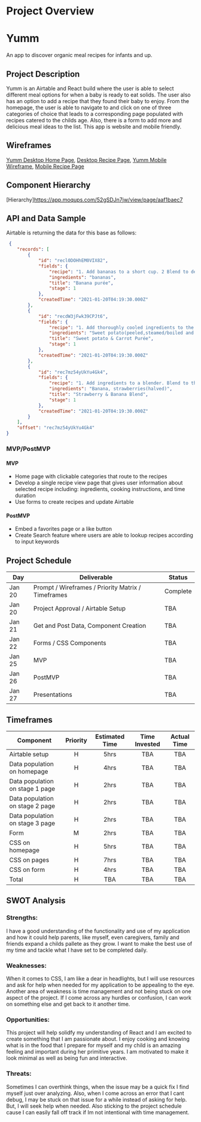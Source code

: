 # Project Overview

# Yumm
An app to discover organic meal recipes for infants and up.

## Project Description

Yumm is an Airtable and React build where the user is able to select different meal options for when a baby is ready to eat solids. The user also has an option to add a recipe that they found their baby to enjoy. From the homepage, the user is able to navigate to and click on one of three categories of choice that leads to a corresponding page populated with recipes catered to the childs age. Also, there is a form to add more and delicious meal ideas to the list. This app is website and mobile friendly.


## Wireframes
[Yumm Desktop Home Page](https://wireframe.cc/0iU2Fu),
[Desktop Recipe Page](https://wireframe.cc/yW),
[Yumm Mobile Wireframe](https://wireframe.cc/JDJCRs),
[Mobile Recipe Page](https://wireframe.cc/gVHzN1)

## Component Hierarchy
[Hierarchy]https://app.moqups.com/52gSDJn7jw/view/page/aaf1baec7

## API and Data Sample

Airtable is returning the data for this base as follows:

```json
 {
    "records": [
        {
            "id": "recl0DOHhEM0VIX82",
            "fields": {
                "recipe": "1. Add bananas to a short cup. 2 Blend to desired consistency",
                "ingredients": "bananas",
                "title": "Banana purée",
                "stage": 1
            },
            "createdTime": "2021-01-20T04:19:30.000Z"
        },
        {
            "id": "recdW3jFwk39CPJt6",
            "fields": {
                "recipe": "1. Add thoroughly cooled ingredients to the blender 2. Blend for 30 seconds, until combined then stir 3. Blend for another 30 seconds to reach a smoot...",
                "ingredients": "Sweet potato(peeled,steamed/boiled and cooled),  Carrots(steamed/boiled and cooled),  breastmilk/water/formula",
                "title": "Sweet potato & Carrot Purée",
                "stage": 1
            },
            "createdTime": "2021-01-20T04:19:30.000Z"
        },
        {
            "id": "rec7mz54yUkYu4Gk4",
            "fields": {
                "recipe": "1. Add ingredients to a blender. Blend to the desired consistency",
                "ingredients": "Banana, strawberries(halved)",
                "title": "Strawberry & Banana Blend",
                "stage": 1
            },
            "createdTime": "2021-01-20T04:19:30.000Z"
        }
    ],
    "offset": "rec7mz54yUkYu4Gk4"
}


```

### MVP/PostMVP

#### MVP 

- Home page with clickable categories that route to the recipes
- Develop a single recipe view page that gives user information about selected recipe including:    ingredients, cooking instructions, and time duration
- Use forms to create recipes and update Airtable


#### PostMVP  
- Embed a favorites page or a like button
- Create Search feature where users are able to lookup recipes according to input keywords


## Project Schedule

|  Day | Deliverable | Status
|---|---| ---|
|Jan 20| Prompt / Wireframes / Priority Matrix / Timeframes | Complete
|Jan 20| Project Approval / Airtable Setup| TBA
|Jan 21| Get and Post Data, Component Creation| TBA
|Jan 22| Forms / CSS Components|TBA
|Jan 25| MVP | TBA
|Jan 26| PostMVP| TBA
|Jan 27| Presentations | TBA

## Timeframes


| Component | Priority | Estimated Time | Time Invested | Actual Time |
| --- | :---: |  :---: | :---: | :---: |
| Airtable setup | H | 5hrs | TBA| TBA |
| Data population on homepage | H | 4hrs| TBA | TBA |
| Data population on stage 1 page| H | 2hrs| TBA | TBA |
| Data population on stage 2 page | H | 2hrs| TBA | TBA |
| Data population on stage 3 page | H | 2hrs| TBA |TBA |
| Form | M | 2hrs| TBA |TBA |
| CSS on homepage | H | 5hrs| TBA | TBA|
| CSS on pages | H |7hrs| TBA|TBA |
| CSS on form | H | 4hrs| TBA |TBA  |
| Total | H |TBA| TBA | TBA |

## SWOT Analysis

### Strengths:

I have a good understanding of the functionality and use of my application and how it could help parents, like myself, even caregivers, family and friends expand a childs pallete as they grow. I want to make the best use of my time and tackle what I have set to be completed daily. 

### Weaknesses:

When it comes to CSS, I am like a dear in headlights, but I will use resources and ask for help when needed for my application to be appealing to the eye. Another area of weakness is time management and not being stuck on one aspect of the project. If I come across any hurdles or confusion, I can work on something else and get back to it another time.

### Opportunities:

This project will help solidfy my understanding of React and I am excited to create something that I am passionate about. I enjoy cooking and knowing what is in the food that I prepare for myself and my child is an amazing feeling and important during her primitive years. I am motivated to make it look minimal as well as being fun and interactive.

### Threats:

Sometimes I can overthink things, when the issue may be a quick fix I find myself just over analyzing. Also, when I come across an error that I cant debug, I may be stuck on that issue for a while instead of asking for help. But, I will seek help when needed. Also sticking to the project schedule cause I can easily fall off track if Im not intentional with time management.
